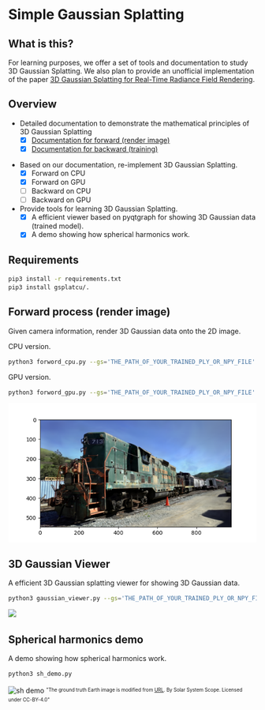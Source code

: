 # Simple Gaussian Splatting

## What is this? 

For learning purposes, we offer a set of tools and documentation to study 3D Gaussian Splatting. We also plan to provide an unofficial implementation of the paper [3D Gaussian Splatting
for Real-Time Radiance Field Rendering](https://repo-sam.inria.fr/fungraph/3d-gaussian-splatting/).


## Overview 

* Detailed documentation to demonstrate the mathematical principles of 3D Gaussian Splatting
    - [x] [Documentation for forward (render image)](docs/forward.pdf)
    - [x] [Documentation for backward (training)](docs/backward.pdf)

- Based on our documentation, re-implement 3D Gaussian Splatting.
    - [x] Forward on CPU
    - [x] Forward on GPU
    - [ ] Backward on CPU
    - [ ] Backward on GPU

- Provide tools for learning 3D Gaussian Splatting.
    - [x] A efficient viewer based on pyqtgraph for showing 3D Gaussian data (trained model).
    - [x] A demo showing how spherical harmonics work.

## Requirements 

```bash
pip3 install -r requirements.txt
pip3 install gsplatcu/.
```

## Forward process (render image)

Given camera information, render 3D Gaussian data onto the 2D image.

CPU version.
```bash
python3 forword_cpu.py --gs='THE_PATH_OF_YOUR_TRAINED_PLY_OR_NPY_FILE'
```

GPU version.
```bash
python3 forword_gpu.py --gs='THE_PATH_OF_YOUR_TRAINED_PLY_OR_NPY_FILE'
```
![forword demo](imgs/forword.png)

## 3D Gaussian Viewer 

A efficient 3D Gaussian splatting viewer for showing 3D Gaussian data. 

```bash
python3 gaussian_viewer.py --gs='THE_PATH_OF_YOUR_TRAINED_PLY_OR_NPY_FILE'
```

<img src="imgs/viewer.gif" width="640px">



## Spherical harmonics demo

A demo showing how spherical harmonics work.

```bash
python3 sh_demo.py
```

![sh demo](imgs/sh_demo.gif)
<sup><sub>"The ground truth Earth image is modified from [URL](https://commons.wikimedia.org/wiki/File:Solarsystemscope_texture_8k_earth_daymap.jpg). By Solar System Scope. Licensed under CC-BY-4.0"</sub></sup>
